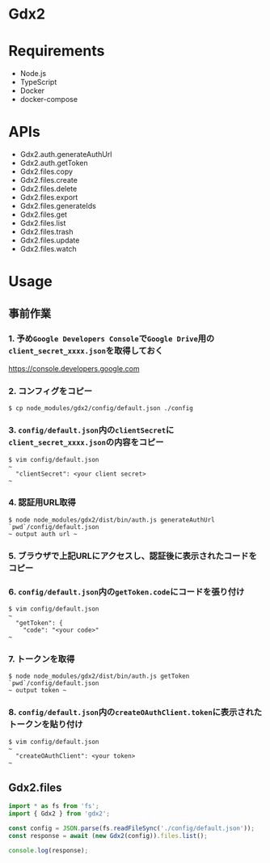 Gdx2
===

# Requirements

* Node.js
* TypeScript
* Docker
* docker-compose

# APIs

* Gdx2.auth.generateAuthUrl
* Gdx2.auth.getToken
* Gdx2.files.copy
* Gdx2.files.create
* Gdx2.files.delete
* Gdx2.files.export
* Gdx2.files.generateIds
* Gdx2.files.get
* Gdx2.files.list
* Gdx2.files.trash
* Gdx2.files.update
* Gdx2.files.watch

# Usage

## 事前作業

### 1. 予め`Google Developers Console`で`Google Drive`用の`client_secret_xxxx.json`を取得しておく

https://console.developers.google.com

### 2. コンフィグをコピー

```
$ cp node_modules/gdx2/config/default.json ./config
```

### 3. `config/default.json`内の`clientSecret`に`client_secret_xxxx.json`の内容をコピー

```
$ vim config/default.json
~
  "clientSecret": <your client secret>
~
```

### 4. 認証用URL取得

```
$ node node_modules/gdx2/dist/bin/auth.js generateAuthUrl `pwd`/config/default.json
~ output auth url ~
```

### 5. ブラウザで上記URLにアクセスし、認証後に表示されたコードをコピー

### 6. `config/default.json`内の`getToken.code`にコードを張り付け

```
$ vim config/default.json
~
  "getToken": {
    "code": "<your code>"
~
```

### 7. トークンを取得

```
$ node node_modules/gdx2/dist/bin/auth.js getToken `pwd`/config/default.json
~ output token ~
```

### 8. `config/default.json`内の`createOAuthClient.token`に表示されたトークンを貼り付け

```
$ vim config/default.json
~
  "createOAuthClient": <your token>
~
```

## Gdx2.files

```typscript:files.ts
import * as fs from 'fs';
import { Gdx2 } from 'gdx2';

const config = JSON.parse(fs.readFileSync('./config/default.json'));
const response = await (new Gdx2(config)).files.list();

console.log(response);
```